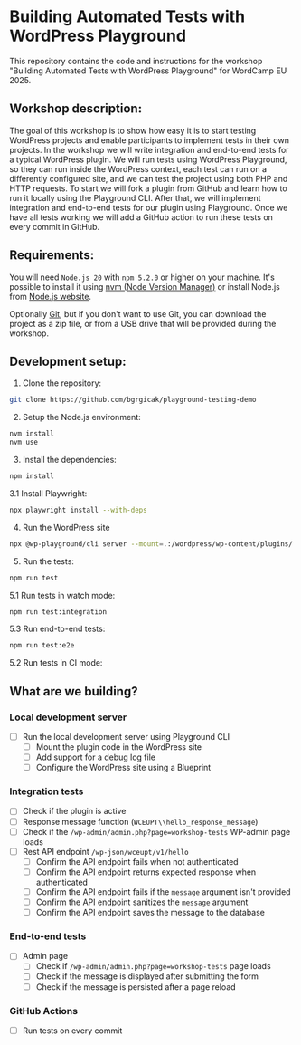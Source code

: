 # Building Automated Tests with WordPress Playground

This repository contains the code and instructions for the workshop "Building Automated Tests with WordPress Playground" for WordCamp EU 2025.

## Workshop description:

The goal of this workshop is to show how easy it is to start testing WordPress projects and enable participants to implement tests in their own projects.
In the workshop we will write integration and end-to-end tests for a typical WordPress plugin.
We will run tests using WordPress Playground, so they can run inside the WordPress context, each test can run on a differently configured site, and we can test the project using both PHP and HTTP requests.
To start we will fork a plugin from GitHub and learn how to run it locally using the Playground CLI. After that, we will implement integration and end-to-end tests for our plugin using Playground.
Once we have all tests working we will add a GitHub action to run these tests on every commit in GitHub.

## Requirements:

You will need `Node.js 20` with `npm 5.2.0` or higher on your machine.
It's possible to install it using [nvm (Node Version Manager)](https://github.com/nvm-sh/nvm#installing-and-updating) or install Node.js from [Node.js website](https://nodejs.org/en/download/).

Optionally [Git](https://git-scm.com/downloads), but if you don't want to use Git, you can download the project as a zip file, or from a USB drive that will be provided during the workshop.

## Development setup:

1. Clone the repository:

```bash
git clone https://github.com/bgrgicak/playground-testing-demo
```

2. Setup the Node.js environment:

```bash
nvm install
nvm use
```

3. Install the dependencies:

```bash
npm install
```

3.1 Install Playwright:

```bash
npx playwright install --with-deps
```

4. Run the WordPress site

```bash
npx @wp-playground/cli server --mount=.:/wordpress/wp-content/plugins/
```

5. Run the tests:

```bash
npm run test
```

5.1 Run tests in watch mode:

```bash
npm run test:integration
```

5.3 Run end-to-end tests:

```bash
npm run test:e2e
```


5.2 Run tests in CI mode:

## What are we building?

### Local development server

- [ ] Run the local development server using Playground CLI
  - [ ] Mount the plugin code in the WordPress site
  - [ ] Add support for a debug log file
  - [ ] Configure the WordPress site using a Blueprint

### Integration tests

- [ ] Check if the plugin is active
- [ ] Response message function (`WCEUPT\\hello_response_message`)
- [ ] Check if the `/wp-admin/admin.php?page=workshop-tests` WP-admin page loads
- [ ] Rest API endpoint `/wp-json/wceupt/v1/hello`
  - [ ] Confirm the API endpoint fails when not authenticated
  - [ ] Confirm the API endpoint returns expected response when authenticated
  - [ ] Confirm the API endpoint fails if the `message` argument isn't provided
  - [ ] Confirm the API endpoint sanitizes the `message` argument
  - [ ] Confirm the API endpoint saves the message to the database

### End-to-end tests

- [ ] Admin page
  - [ ] Check if `/wp-admin/admin.php?page=workshop-tests` page loads
  - [ ] Check if the message is displayed after submitting the form
  - [ ] Check if the message is persisted after a page reload

### GitHub Actions

- [ ] Run tests on every commit
